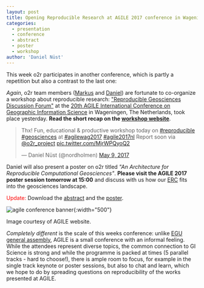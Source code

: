 ```yaml
---
layout: post
title: Opening Reproducible Research at AGILE 2017 conference in Wageningen
categories:
  - presentation
  - conference
  - abstract
  - poster
  - workshop
author: 'Daniel Nüst'
---
```


This week o2r participates in another conference, which is partly a repetition but also a contrast to the last one:

_Again_, o2r team members ([Markus](https://orcid.org/0000-0001-6651-0976) and [Daniel](https://orcid.org/0000-0002-0024-5046)) are fortunate to co-organize a workshop about reproducible research: ["Reproducible Geosciences Discussion Forum"](/agile-2017/) at the [20th AGILE International Conference on Geographic Information Science](https://agile-online.org/index.php/home-2017) in Wageningen, The Netherlands, took place yesterday. **Read the short recap on the [workshop website](/agile-2017/)**.

<blockquote class="twitter-tweet" data-lang="en"><p lang="en" dir="ltr">Thx! Fun, educational &amp; productive workshop today on <a href="https://twitter.com/hashtag/reproducible?src=hash">#reproducible</a> <a href="https://twitter.com/hashtag/geosciences?src=hash">#geosciences</a> at <a href="https://twitter.com/hashtag/agilewag2017?src=hash">#agilewag2017</a> <a href="https://twitter.com/hashtag/agile2017nl?src=hash">#agile2017nl</a> Report soon via <a href="https://twitter.com/o2r_project">@o2r_project</a> <a href="https://t.co/MjrWPQyoQ2">pic.twitter.com/MjrWPQyoQ2</a></p>&mdash; Daniel Nüst (@nordholmen) <a href="https://twitter.com/nordholmen/status/861966842373472256">May 9, 2017</a></blockquote>
<script async src="//platform.twitter.com/widgets.js" charset="utf-8"></script>

Daniel will also present<!--more--> a poster on o2r titled _"An Architecture for Reproducible Computational Geosciences"_. **Please visit the AGILE 2017 poster session tomorrow at 15:00** and discuss with us how our [ERC](https://doi.org/10.1045/january2017-nuest) fits into the geosciences landscape.

<span style="color: red; font-wight: bold;">Update:</span> Download the [abstract](https://agile-online.org/images/conference_2017/Proceedings2017/posters/108_PosterAbstract_in_PDF.pdf) and the [poster](https://doi.org/10.5281/zenodo.1478542).

![agile conference banner](https://agile-online.org/images/stories/banner/AGILE2017-Wageningen.png){:width="500"}
<p class="attributionInlineImage">Image courtesy of AGILE website.</p>

_Completely different_ is the scale of this weeks conference: unlike [EGU general assembly](/2017/05/03/2017_o2r-at-EGU/), AGILE is a small conference with an informal feeling. While the attendees represent diverse topics, the common connection to GI Science is strong and while the programme is packed at times (5 parallel tracks - hard to choose!), there is ample room to focus, for example in the single track keynote or poster sessions, but also to chat and learn, which we hope to do by spreading questions on reproducibility of the works presented at AGILE.

